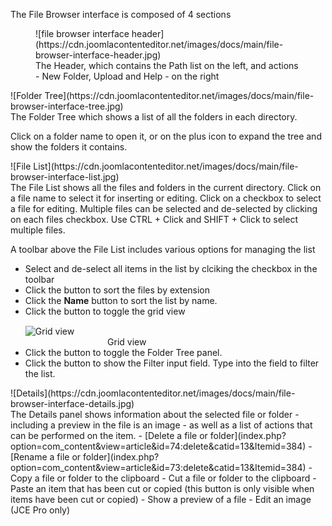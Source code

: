 The File Browser interface is composed of 4 sections

<div class="uk-grid"> <figure>![file browser interface header](https://cdn.joomlacontenteditor.net/images/docs/main/file-browser-interface-header.jpg)<figcaption>The Header, which contains the Path list on the left, and actions - New Folder, Upload and Help - on the right</figcaption></figure></div><div class="uk-grid"><div class="uk-width-1-4">![Folder Tree](https://cdn.joomlacontenteditor.net/images/docs/main/file-browser-interface-tree.jpg)</div><div class="uk-width-3-4">The Folder Tree which shows a list of all the folders in each directory.

Click on a folder name to open it, or on the plus icon to expand the tree and show the folders it contains.

 </div> </div><div class="uk-grid"><div class="uk-width-1-4">![File List](https://cdn.joomlacontenteditor.net/images/docs/main/file-browser-interface-list.jpg)</div><div class="uk-width-3-4">The File List shows all the files and folders in the current directory. Click on a file name to select it for inserting or editing. Click on a checkbox to select a file for editing. Multiple files can be selected and de-selected by clicking on each files checkbox. Use CTRL + Click and SHIFT + Click to select multiple files.

A toolbar above the File List includes various options for managing the list

- Select and de-select all items in the list by clciking the checkbox in the toolbar
- Click the <span class="uk-icon uk-icon-sort-alpha-asc uk-margin-small-right" title="Sort"></span>button to sort the files by extension
- Click the <span class="uk-icon uk-icon-sort-alpha-asc" title="Sort"></span>**Name** button to sort the list by name.
- Click the <span class="uk-icon uk-icon-th uk-margin-small-right" title="Grid"></span>button to toggle the grid view  
  <span class="wf_caption uk-margin" style="margin-top: 15px; max-width: 325px; width: 100%; display: block;">![Grid view](https://cdn.joomlacontenteditor.net/images/docs/main/file-browser-interface-list-grid.jpg)<span style="text-align: center; display: block;">Grid view</span></span>
- Click the <span class="uk-icon uk-icon-columns uk-margin-small-right" title="Columns"></span>button to toggle the Folder Tree panel.
- Click the <span class="uk-icon uk-icon-search uk-margin-small-right" title="Search"></span>button to show the Filter input field. Type into the field to filter the list.
 
</div> </div><div class="uk-grid"><div class="uk-width-1-4">![Details](https://cdn.joomlacontenteditor.net/images/docs/main/file-browser-interface-details.jpg)</div><div class="uk-width-3-4">The Details panel shows information about the selected file or folder - including a preview in the file is an image - as well as a list of actions that can be performed on the item. - <span class="uk-icon uk-icon-trash uk-margin-small-right"></span>[Delete a file or folder](index.php?option=com_content&view=article&id=74:delete&catid=13&Itemid=384)
- <span class="uk-icon uk-icon-pencil-square-o uk-margin-small-right"></span>[Rename a file or folder](index.php?option=com_content&view=article&id=73:delete&catid=13&Itemid=384)
- <span class="uk-icon uk-icon-copy uk-margin-small-right"></span>Copy a file or folder to the clipboard
- <span class="uk-icon uk-icon-cut uk-margin-small-right"></span>Cut a file or folder to the clipboard
- <span class="uk-icon uk-icon-clipboard uk-margin-small-right"></span>Paste an item that has been cut or copied (this button is only visible when items have been cut or copied)
- <span class="uk-icon uk-icon-eye uk-margin-small-right"></span>Show a preview of a file
- <span class="uk-icon uk-icon-crop uk-margin-small-right"></span>Edit an image (JCE Pro only)
 
</div></div>